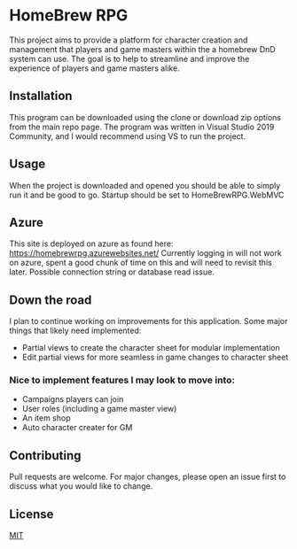 # HomeBrew RPG

This project aims to provide a platform for character creation and management that players and game masters within the a homebrew DnD system can use. The goal is to help to streamline and improve the experience of players and game masters alike.

## Installation

This program can be downloaded using the clone or download zip options from the main repo page. The program was written in Visual Studio 2019 Community, and I would recommend using VS to run the project.

## Usage

When the project is downloaded and opened you should be able to simply run it and be good to go. Startup should be set to HomeBrewRPG.WebMVC

## Azure
This site is deployed on azure as found here:
https://homebrewrpg.azurewebsites.net/
Currently logging in will not work on azure, spent a good chunk of time on this and will need to revisit this later. Possible connection string or database read issue.

## Down the road
I plan to continue working on improvements for this application. Some major things that likely need implemented:

* Partial views to create the character sheet for modular implementation
* Edit partial views for more seamless in game changes to character sheet

### Nice to implement features I may look to move into:
* Campaigns players can join
* User roles (including a game master view)
* An item shop
* Auto character creater for GM

## Contributing
Pull requests are welcome. For major changes, please open an issue first to discuss what you would like to change.

## License
[MIT](https://choosealicense.com/licenses/mit/)
